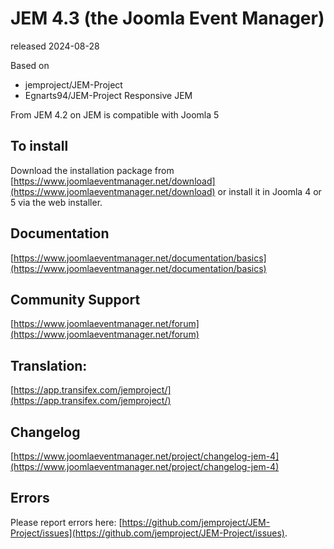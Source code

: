# JEM 4.3 (the Joomla Event Manager)
released 2024-08-28

Based on
- jemproject/JEM-Project
- Egnarts94/JEM-Project Responsive JEM

From JEM 4.2 on JEM is compatible with Joomla 5

## To install
Download the installation package from [https://www.joomlaeventmanager.net/download](https://www.joomlaeventmanager.net/download) or install it in Joomla 4 or 5 via the web installer.

## Documentation
[https://www.joomlaeventmanager.net/documentation/basics](https://www.joomlaeventmanager.net/documentation/basics)

## Community Support
[https://www.joomlaeventmanager.net/forum](https://www.joomlaeventmanager.net/forum)

## Translation:
[https://app.transifex.com/jemproject/](https://app.transifex.com/jemproject/)

## Changelog
[https://www.joomlaeventmanager.net/project/changelog-jem-4](https://www.joomlaeventmanager.net/project/changelog-jem-4)

## Errors
Please report errors here: [https://github.com/jemproject/JEM-Project/issues](https://github.com/jemproject/JEM-Project/issues).

